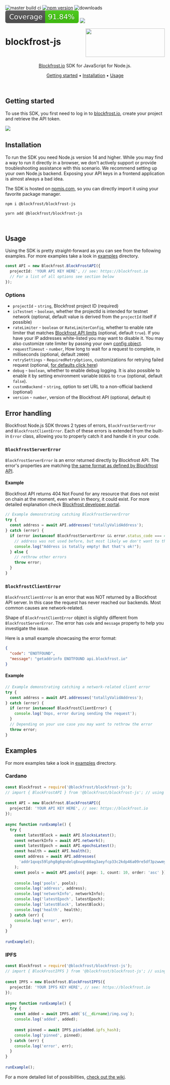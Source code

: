 ![master build ci](https://github.com/blockfrost/blockfrost-js/actions/workflows/build.yml/badge.svg?branch=master) [![npm version](https://badge.fury.io/js/%40blockfrost%2Fblockfrost-js.svg)](https://badge.fury.io/js/%40blockfrost%2Fblockfrost-js) ![downloads](https://img.shields.io/npm/dy/@blockfrost/blockfrost-js) <img src="https://github.com/blockfrost/blockfrost-js/blob/master/docs/badge-coverage.svg" /> <a href="https://fivebinaries.com/"><img src="https://img.shields.io/badge/made%20by-Five%20Binaries-darkviolet.svg?style=flat-square" /></a>

<img src="https://blockfrost.io/images/logo.svg" width="250" align="right" height="90">

# blockfrost-js

<br/>

<p align="center"><a href="https://blockfrost.io">Blockfrost.io</a> SDK for JavaScript for Node.js.</p>
<p align="center">
  <a href="#getting-started">Getting started</a> •
  <a href="#installation">Installation</a> •
  <a href="#usage">Usage</a>
</p>
<br>

## Getting started

To use this SDK, you first need to log in to [blockfrost.io](https://blockfrost.io), create your project and retrieve the API token.

<img src="https://i.imgur.com/smY12ro.png">

<br/>

## Installation

To run the SDK you need Node.js version 14 and higher. While you may find a way to run it directly in a browser, we don't actively support or provide troubleshooting assistance with this scenario. We recommend setting up your own Node.js backend. Exposing your API keys in a frontend application is almost always a bad idea.

The SDK is hosted on [npmjs.com](https://www.npmjs.com/package/@blockfrost/blockfrost-js), so you can directly import it using your favorite package manager.

```console
npm i @blockfrost/blockfrost-js
```

```console
yarn add @blockfrost/blockfrost-js
```

<br/>

## Usage

Using the SDK is pretty straight-forward as you can see from the following examples.
For more examples take a look in [examples](examples/) directory.

```ts
const API = new Blockfrost.BlockFrostAPI({
  projectId: 'YOUR API KEY HERE', // see: https://blockfrost.io
  // For a list of all options see section below
});
```

### Options

- `projectId` - `string`, Blockfrost project ID (required)
- `isTestnet` - `boolean`, whether the projectId is intended for testnet network (optional, default value is derived from the `projectId` itself if possible)
- `rateLimiter` - `boolean` or `RateLimiterConfig`, whether to enable rate limiter that matches [Blockfrost API limits](https://docs.blockfrost.io/#section/Limits) (optional, default `true`). If you have your IP addresses white-listed you may want to disable it. You may also customize rate limiter by passing your own [config object](ttps://github.com/blockfrost/blockfrost-js/blob/master/src/utils/limiter.ts#18).
- `requestTimeout` - `number`, How long to wait for a request to complete, in milliseconds (optional, default `20000`)
- `retrySettings` - `RequiredRetryOptions`, customizations for retrying failed request (optional, [for defaults click here](https://github.com/blockfrost/blockfrost-js/blob/master/src/utils/index.ts#L58))
- `debug` - `boolean`, whether to enable debug logging. It is also possible to enable it by setting environment variable `DEBUG` to `true` (optional, default `false`).
- `customBackend` - `string`, option to set URL to a non-official backend (optional)
- `version` - `number`, version of the Blockfrost API (optional, default `0`)

## Error handling

Blockfrost Node.js SDK throws 2 types of errors, `BlockfrostServerError` and `BlockfrostClientError`. Each of these errors is extended from the built-in `Error` class, allowing you to properly catch it and handle it in your code.

### `BlockfrostServerError`

`BlockfrostServerError` is an error returned directly by Blockfrost API. The error's properties are matching [the same format as defined by Blockfrost API](<(https://docs.blockfrost.io/#section/Errors)>).

#### Example

Blockfrost API returns 404 Not Found for any resource that does not exist on chain at the moment, even when in theory, it could exist. For more detailed explanation check [Blockfrost developer portal](https://www.blockfrost.dev/docs/support/cardano#querying-address-returns-404-not-found-but-my-address-is-valid).

```ts
// Example demonstrating catching BlockfrostServerError
try {
  const address = await API.addresses('totallyValidAddress');
} catch (error) {
  if (error instanceof BlockfrostServerError && error.status_code === 404) {
    // address was not used before, but most likely we don't want to throw an error
    console.log("Address is totally empty! But that's ok!");
  } else {
    // rethrow other errors
    throw error;
  }
}
```

### `BlockfrostClientError`

`BlockfrostClientError` is an error that was NOT returned by a Blockfrost API server. In this case the request has never reached our backends. Most common causes are network-related.

Shape of `BlockfrostClientError` object is slightly different from `BlockfrostServerError`. The error has `code` and `message` property to help you investigate the issue.

Here is a small example showcasing the error format:

```json
{
  "code": "ENOTFOUND",
  "message": "getaddrinfo ENOTFOUND api.blockfrost.io"
}
```

#### Example

```ts
// Example demonstrating catching a network-related client error
try {
  const address = await API.addresses('totallyValidAddress');
} catch (error) {
  if (error instanceof BlockfrostClientError) {
    console.log('Oops, error during sending the request');
  }
  // Depending on your use case you may want to rethrow the error
  throw error;
}
```

## Examples

For more examples take a look in [examples](examples/) directory.

### Cardano

```typescript
const Blockfrost = require('@blockfrost/blockfrost-js');
// import { BlockFrostAPI } from '@blockfrost/blockfrost-js'; // using import syntax

const API = new Blockfrost.BlockFrostAPI({
  projectId: 'YOUR API KEY HERE', // see: https://blockfrost.io
});

async function runExample() {
  try {
    const latestBlock = await API.blocksLatest();
    const networkInfo = await API.network();
    const latestEpoch = await API.epochsLatest();
    const health = await API.health();
    const address = await API.addresses(
      'addr1qxqs59lphg8g6qndelq8xwqn60ag3aeyfcp33c2kdp46a09re5df3pzwwmyq946axfcejy5n4x0y99wqpgtp2gd0k09qsgy6pz',
    );
    const pools = await API.pools({ page: 1, count: 10, order: 'asc' });

    console.log('pools', pools);
    console.log('address', address);
    console.log('networkInfo', networkInfo);
    console.log('latestEpoch', latestEpoch);
    console.log('latestBlock', latestBlock);
    console.log('health', health);
  } catch (err) {
    console.log('error', err);
  }
}

runExample();
```

### IPFS

```typescript
const Blockfrost = require('@blockfrost/blockfrost-js');
// import { BlockFrostIPFS } from '@blockfrost/blockfrost-js'; // using import syntax

const IPFS = new Blockfrost.BlockFrostIPFS({
  projectId: 'YOUR IPFS KEY HERE', // see: https://blockfrost.io
});

async function runExample() {
  try {
    const added = await IPFS.add(`${__dirname}/img.svg`);
    console.log('added', added);

    const pinned = await IPFS.pin(added.ipfs_hash);
    console.log('pinned', pinned);
  } catch (err) {
    console.log('error', err);
  }
}

runExample();
```

For a more detailed list of possibilities, [check out the wiki](https://github.com/blockfrost/blockfrost-js/wiki).
